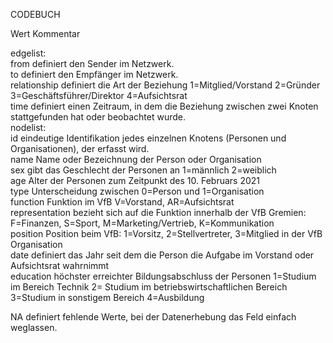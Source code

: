 CODEBUCH

Wert	          Kommentar		

edgelist: 			
from             definiert den Sender im  Netzwerk. 							
to   	          definiert den Empfänger im Netzwerk. 					
relationship  	definiert die Art der Beziehung 1=Mitglied/Vorstand 2=Gründer 3=Geschäftsführer/Direktor 4=Aufsichtsrat					
time	          definiert einen Zeitraum, in dem die Beziehung zwischen zwei Knoten stattgefunden hat oder beobachtet wurde.					
nodelist:					
id          	  eindeutige Identifikation jedes einzelnen Knotens (Personen und Organisationen), der erfasst wird.  					
name	          Name oder Bezeichnung der Person oder Organisation					
sex	            gibt das Geschlecht der Personen an 1=männlich 2=weiblich					
age	            Alter der Personen zum Zeitpunkt des 10. Februars 2021					
type	          Unterscheidung zwischen 0=Person und 1=Organisation 					
function	      Funktion im VfB V=Vorstand, AR=Aufsichtsrat					
representation  bezieht sich auf die Funktion innerhalb der VfB Gremien:  F=Finanzen, S=Sport, M=Marketing/Vertrieb, K=Kommunikation					
position	      Position beim VfB: 1=Vorsitz, 2=Stellvertreter, 3=Mitglied in der VfB Organisation 					
date	          definiert das Jahr seit dem die Person die Aufgabe im Vorstand oder Aufsichtsrat wahrnimmt					
education	      höchster erreichter Bildungsabschluss der Personen 1=Studium im Bereich Technik 2= Studium im betriebswirtschaftlichen Bereich 3=Studium in sonstigem Bereich 4=Ausbildung 					
												
NA	            definiert fehlende Werte, bei der Datenerhebung das Feld einfach weglassen.					
